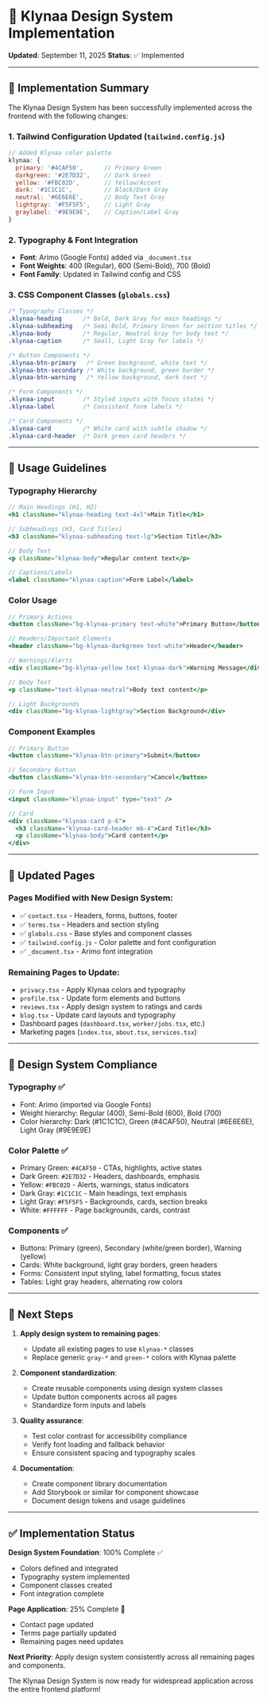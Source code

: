 # 🎨 Klynaa Design System Implementation

**Updated**: September 11, 2025
**Status**: ✅ Implemented

---

## 🔧 **Implementation Summary**

The Klynaa Design System has been successfully implemented across the frontend with the following changes:

### **1. Tailwind Configuration Updated** (`tailwind.config.js`)
```javascript
// Added Klynaa color palette
klynaa: {
  primary: '#4CAF50',      // Primary Green
  darkgreen: '#2E7D32',    // Dark Green
  yellow: '#FBC02D',       // Yellow/Accent
  dark: '#1C1C1C',         // Black/Dark Gray
  neutral: '#6E6E6E',      // Body Text Gray
  lightgray: '#F5F5F5',    // Light Gray
  graylabel: '#9E9E9E',    // Caption/Label Gray
}
```

### **2. Typography & Font Integration**
- **Font**: Arimo (Google Fonts) added via `_document.tsx`
- **Font Weights**: 400 (Regular), 600 (Semi-Bold), 700 (Bold)
- **Font Family**: Updated in Tailwind config and CSS

### **3. CSS Component Classes** (`globals.css`)
```css
/* Typography Classes */
.klynaa-heading      /* Bold, Dark Gray for main headings */
.klynaa-subheading   /* Semi-Bold, Primary Green for section titles */
.klynaa-body         /* Regular, Neutral Gray for body text */
.klynaa-caption      /* Small, Light Gray for labels */

/* Button Components */
.klynaa-btn-primary   /* Green background, white text */
.klynaa-btn-secondary /* White background, green border */
.klynaa-btn-warning   /* Yellow background, dark text */

/* Form Components */
.klynaa-input        /* Styled inputs with focus states */
.klynaa-label        /* Consistent form labels */

/* Card Components */
.klynaa-card         /* White card with subtle shadow */
.klynaa-card-header  /* Dark green card headers */
```

---

## 🎯 **Usage Guidelines**

### **Typography Hierarchy**
```jsx
// Main Headings (H1, H2)
<h1 className="klynaa-heading text-4xl">Main Title</h1>

// Subheadings (H3, Card Titles)
<h3 className="klynaa-subheading text-lg">Section Title</h3>

// Body Text
<p className="klynaa-body">Regular content text</p>

// Captions/Labels
<label className="klynaa-caption">Form Label</label>
```

### **Color Usage**
```jsx
// Primary Actions
<button className="bg-klynaa-primary text-white">Primary Button</button>

// Headers/Important Elements
<header className="bg-klynaa-darkgreen text-white">Header</header>

// Warnings/Alerts
<div className="bg-klynaa-yellow text-klynaa-dark">Warning Message</div>

// Body Text
<p className="text-klynaa-neutral">Body text content</p>

// Light Backgrounds
<div className="bg-klynaa-lightgray">Section Background</div>
```

### **Component Examples**
```jsx
// Primary Button
<button className="klynaa-btn-primary">Submit</button>

// Secondary Button
<button className="klynaa-btn-secondary">Cancel</button>

// Form Input
<input className="klynaa-input" type="text" />

// Card
<div className="klynaa-card p-6">
  <h3 className="klynaa-card-header mb-4">Card Title</h3>
  <p className="klynaa-body">Card content</p>
</div>
```

---

## 📱 **Updated Pages**

### **Pages Modified with New Design System**:
- ✅ `contact.tsx` - Headers, forms, buttons, footer
- ✅ `terms.tsx` - Headers and section styling
- ✅ `globals.css` - Base styles and component classes
- ✅ `tailwind.config.js` - Color palette and font configuration
- ✅ `_document.tsx` - Arimo font integration

### **Remaining Pages to Update**:
- `privacy.tsx` - Apply Klynaa colors and typography
- `profile.tsx` - Update form elements and buttons
- `reviews.tsx` - Apply design system to ratings and cards
- `blog.tsx` - Update card layouts and typography
- Dashboard pages (`dashboard.tsx`, `worker/jobs.tsx`, etc.)
- Marketing pages (`index.tsx`, `about.tsx`, `services.tsx`)

---

## 🎨 **Design System Compliance**

### **Typography** ✅
- Font: Arimo (imported via Google Fonts)
- Weight hierarchy: Regular (400), Semi-Bold (600), Bold (700)
- Color hierarchy: Dark (#1C1C1C), Green (#4CAF50), Neutral (#6E6E6E), Light Gray (#9E9E9E)

### **Color Palette** ✅
- Primary Green: `#4CAF50` - CTAs, highlights, active states
- Dark Green: `#2E7D32` - Headers, dashboards, emphasis
- Yellow: `#FBC02D` - Alerts, warnings, status indicators
- Dark Gray: `#1C1C1C` - Main headings, text emphasis
- Light Gray: `#F5F5F5` - Backgrounds, cards, section breaks
- White: `#FFFFFF` - Page backgrounds, cards, contrast

### **Components** ✅
- Buttons: Primary (green), Secondary (white/green border), Warning (yellow)
- Cards: White background, light gray borders, green headers
- Forms: Consistent input styling, label formatting, focus states
- Tables: Light gray headers, alternating row colors

---

## 🚀 **Next Steps**

1. **Apply design system to remaining pages**:
   - Update all existing pages to use `klynaa-*` classes
   - Replace generic `gray-*` and `green-*` colors with Klynaa palette

2. **Component standardization**:
   - Create reusable components using design system classes
   - Update button components across all pages
   - Standardize form inputs and labels

3. **Quality assurance**:
   - Test color contrast for accessibility compliance
   - Verify font loading and fallback behavior
   - Ensure consistent spacing and typography scales

4. **Documentation**:
   - Create component library documentation
   - Add Storybook or similar for component showcase
   - Document design tokens and usage guidelines

---

## ✅ **Implementation Status**

**Design System Foundation**: 100% Complete ✅
- Colors defined and integrated
- Typography system implemented
- Component classes created
- Font integration complete

**Page Application**: 25% Complete 🔄
- Contact page updated
- Terms page partially updated
- Remaining pages need updates

**Next Priority**: Apply design system consistently across all remaining pages and components.

The Klynaa Design System is now ready for widespread application across the entire frontend platform!